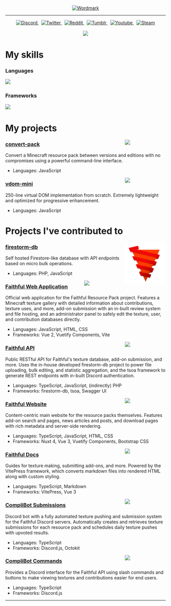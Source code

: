 <div align="center">
  <a href="https://3vorp.github.io">
    <img width="800" alt="Wordmark" src="https://github.com/user-attachments/assets/255dba79-5827-42e7-9572-656b3a36a20c" />
  </a>
  <hr />
  <a href="https://discord.com/users/360249987927638016">
    <img alt="Discord" src="https://img.shields.io/badge/Discord-5865F2?style=for-the-badge&logo=discord&logoColor=white">
  </a>
  &nbsp;
  <a href="https://twitter.com/3vorp">
    <img alt="Twitter" src="https://img.shields.io/badge/Twitter-1DA1F2?style=for-the-badge&logo=x&logoColor=white">
  </a>
  &nbsp;
  <a href="https://reddit.com/u/3vorp">
    <img alt="Reddit" src="https://img.shields.io/badge/Reddit-FF5700?style=for-the-badge&logo=reddit&logoColor=white">
  </a>
  &nbsp;
  <a href="https://tumblr.com/evorp">
    <img alt="Tumblr" src="https://img.shields.io/badge/Tumblr-34526f?style=for-the-badge&logo=tumblr&logoColor=white">
  </a>
  &nbsp;
  <a href="https://www.youtube.com/@evorp">
    <img alt="Youtube" src="https://img.shields.io/badge/YouTube-FF0000?style=for-the-badge&logo=youtube&logoColor=white">
  </a>
  &nbsp;
  <a href="https://steamcommunity.com/id/3vorp/">
    <img alt="Steam" src="https://img.shields.io/badge/Steam-2A475E?style=for-the-badge&logo=steam&logoColor=white">
  </a>
  <br><br>
  <a href="https://wakatime.com/@Evorp">
    <img src="https://wakatime.com/badge/user/a6180042-a9f4-4c2b-9f41-3a02f3d617a3.svg?style=for-the-badge" />
  </a>
</div>

# My skills

### Languages

<img src="https://skillicons.dev/icons?i=js,ts,nodejs,py,php,md,html,css,ocaml,java,c,cpp">

### Frameworks

<img src="https://skillicons.dev/icons?i=vue,vuetify,pinia,nuxtjs,vite,svelte,bootstrap,express,fastapi,discordjs,npm,pnpm">

# My projects

<img width="128" align="right" src="https://github.com/user-attachments/assets/fb7511ed-8824-42cb-9166-9c17a5e08b49" />

<h3><a href="https://npmjs.com/package/convert-pack">convert-pack</a></h3>

Convert a Minecraft resource pack between versions and editions with no compromises using a powerful command-line interface.

- Languages: JavaScript

<img width="128" align="right" src="https://github.com/user-attachments/assets/996af12d-bbc6-44dc-a108-2712e4b38714" />

<h3><a href="https://npmjs.com/package/vdom-mini">vdom-mini</a></h3>

250-line virtual DOM implementation from scratch. Extremely lightweight and optimized for progressive enhancement.

- Languages: JavaScript

# Projects I've contributed to

<img width="128" align="right" src="https://raw.githubusercontent.com/TheRolfFR/firestorm-db/refs/heads/main/img/firestorm-128.png" />

<h3><a href="https://npmjs.com/package/firestorm-db">firestorm-db</a></h3>

Self hosted Firestore-like database with API endpoints based on micro bulk operations. 

- Languages: PHP, JavaScript

<img width="128" align="right" src="https://database.faithfulpack.net/images/branding/logos/transparent/hd/dev_logo.png?w=128" />

<h3><a href="https://webapp.faithfulpack.net">Faithful Web Application</a></h3>

Official web application for the Faithful Resource Pack project. Features a Minecraft texture gallery with detailed information about contributions, texture uses, and more, add-on submission with an in-built review system and file hosting, and an administrator panel to safely edit the texture, user, and contribution databases directly.

- Languages: JavaScript, HTML, CSS
- Frameworks: Vue 2, Vuetify Components, Vite

<img width="128" align="right" src="https://database.faithfulpack.net/images/branding/logos/transparent/hd/mods_logo.png?w=128" />

<h3><a href="https://api.faithfulpack.net/docs">Faithful API</a></h3>

Public RESTful API for Faithful's texture database, add-on submission, and more. Uses the in-house developed firestorm-db project to power file uploading, bulk editing, and statistic aggregation, and the tsoa framework to generate REST endpoints with in-built Discord authentication.

- Languages: TypeScript, JavaScript, (indirectly) PHP
- Frameworks: firestorm-db, tsoa, Swagger UI

<img width="128" align="right" src="https://database.faithfulpack.net/images/branding/logos/transparent/hd/main_logo.png?w=128" />

<h3><a href="https://faithfulpack.net">Faithful Website</a></h3>

Content-centric main website for the resource packs themselves. Features add-on search and pages, news articles and posts, and download pages with rich metadata and server-side rendering.

- Languages: TypeScript, JavaScript, HTML, CSS
- Frameworks: Nuxt 4, Vue 3, Vuetify Components, Bootstrap CSS

<img width="128" align="right" src="https://github.com/user-attachments/assets/71700b2f-62ec-4e33-83cb-89bf44f8ea22" />

<h3><a href="https://docs.faithfulpack.net">Faithful Docs</a></h3>

Guides for texture making, submitting add-ons, and more. Powered by the VitePress framework, which converts markdown files into rendered HTML along with custom styling.

- Languages: TypeScript, Markdown
- Frameworks: VitePress, Vue 3

<img width="128" align="right" src="https://database.faithfulpack.net/images/branding/logos/transparent/hd/complibot_submissions_logo.png?w=128" />

<h3><a href="https://github.com/faithful-resource-pack/complibot-submissions">CompliBot Submissions</a></h3>

Discord bot with a fully automated texture pushing and submission system for the Faithful Discord servers. Automatically creates and retrieves texture submissions for each resource pack and schedules daily texture pushes with upvoted results.

- Languages: TypeScript
- Frameworks: Discord.js, Octokit

<img width="128" align="right" src="https://database.faithfulpack.net/images/branding/logos/transparent/hd/complibot_logo.png?w=128" />

<h3><a href="https://github.com/faithful-resource-pack/complibot">CompliBot Commands</a></h3>

Provides a Discord interface for the Faithful API using slash commands and buttons to make viewing textures and contributions easier for end users. 

- Languages: TypeScript
- Frameworks: Discord.js

---
